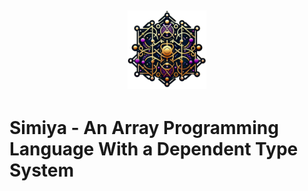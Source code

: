 <h2 align="center">
  <picture>
    <img src="assets/simiya_logo.png" width="25%" />
  </picture>
</h2>

# Simiya - An Array Programming Language With a Dependent Type System

